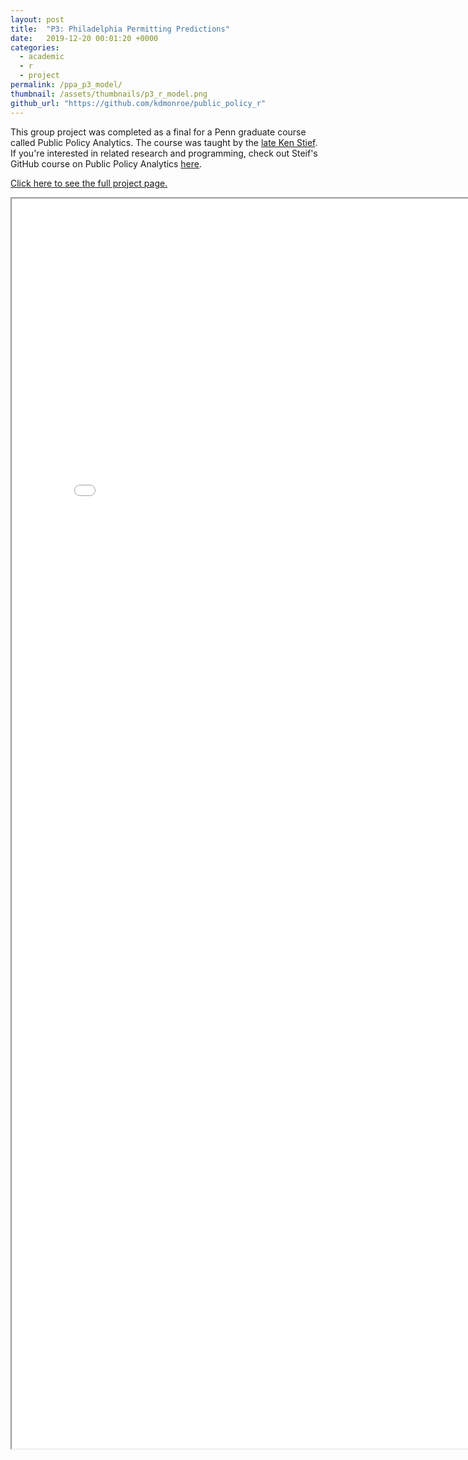 ```yaml
---
layout: post
title:  "P3: Philadelphia Permitting Predictions"
date:   2019-12-20 00:01:20 +0000
categories: 
  - academic
  - r
  - project
permalink: /ppa_p3_model/
thumbnail: /assets/thumbnails/p3_r_model.png
github_url: "https://github.com/kdmonroe/public_policy_r"
---
```

This group project was completed as a final for a Penn graduate course called Public Policy Analytics.
The course was taught by the [late Ken Stief](https://www.design.upenn.edu/news/remembering-ken-steif).
If you're interested in related research and programming, check out Steif's GitHub course on Public Policy Analytics [here](https://urbanspatial.github.io/PublicPolicyAnalytics/).

[Click here to see the full project page.](/assets/projects/p3_analytics_ppa.html)

<iframe src="/assets/projects/p3_analytics_ppa.html" width=800 height=2000>
